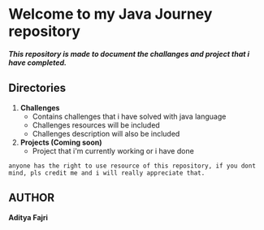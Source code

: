 # Welcome to my Java Journey repository

***This repository is made to document the challanges and project that i have completed.***

## Directories

1. **Challenges**
   * Contains challenges that i have solved with java language
   * Challenges resources will be included
   * Challenges description will also be included 
2. **Projects (Coming soon)**
   * Project that i'm currently working or i have done

~~~
anyone has the right to use resource of this repository, if you dont mind, pls credit me and i will really appreciate that.
~~~

## AUTHOR
**Aditya Fajri**
